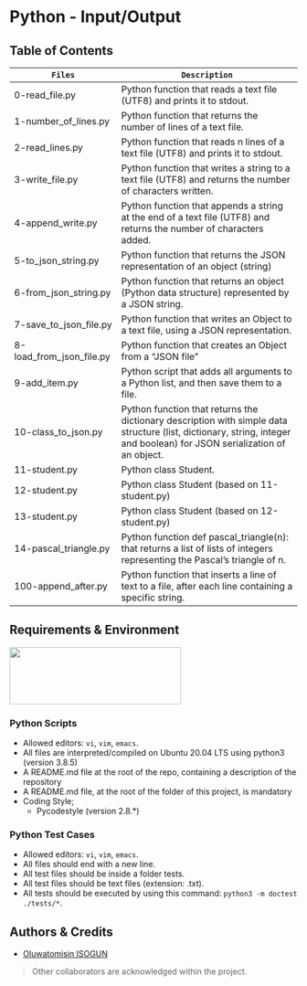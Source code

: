 # Python - Input/Output

## Table of Contents
| **`Files`** | **`Description`** |
| --- | --- |
| 0-read_file.py	| Python function that reads a text file (UTF8) and prints it to stdout. |
| 1-number_of_lines.py	| Python function that returns the number of lines of a text file. |
| 2-read_lines.py	| Python function that reads n lines of a text file (UTF8) and prints it to stdout. |
| 3-write_file.py	| Python function that writes a string to a text file (UTF8) and returns the number of characters written. |
| 4-append_write.py	| Python function that appends a string at the end of a text file (UTF8) and returns the number of characters added. |
| 5-to_json_string.py	| Python function that returns the JSON representation of an object (string) |
| 6-from_json_string.py	| Python function that returns an object (Python data structure) represented by a JSON string. |
| 7-save_to_json_file.py	| Python function that writes an Object to a text file, using a JSON representation. |
| 8-load_from_json_file.py	| Python function that creates an Object from a “JSON file” |
| 9-add_item.py	| Python script that adds all arguments to a Python list, and then save them to a file. |
| 10-class_to_json.py	| Python function that returns the dictionary description with simple data structure (list, dictionary, string, integer and boolean) for JSON serialization of an object. |
| 11-student.py	| Python class Student. |
| 12-student.py	| Python class Student (based on 11-student.py) |
| 13-student.py	| Python class Student (based on 12-student.py) |
| 14-pascal_triangle.py	| Python function def pascal_triangle(n): that returns a list of lists of integers representing the Pascal’s triangle of n. |
| 100-append_after.py	| Python function that inserts a line of text to a file, after each line containing a specific string. |


## Requirements & Environment
<img src="https://alx-apply.hbtn.io/brand_alx/share_image_2019.jpg" width="300" height="100" />

### Python Scripts
- Allowed editors: `vi`, `vim`, `emacs`.
- All files are interpreted/compiled on Ubuntu 20.04 LTS using python3 (version 3.8.5)
- A README.md file at the root of the repo, containing a description of the repository
- A README.md file, at the root of the folder of this project, is mandatory
- Coding Style;
  - Pycodestyle (version 2.8.*)

###  Python Test Cases
- Allowed editors: `vi`, `vim`, `emacs`.
- All files should end with a new line.
- All test files should be inside a folder tests.
- All test files should be text files (extension: .txt).
- All tests should be executed by using this command: `python3 -m doctest ./tests/*`.

## Authors & Credits
- [Oluwatomisin ISOGUN](https://github.com/TosinISOGUN)
> Other collaborators are acknowledged within the project.

